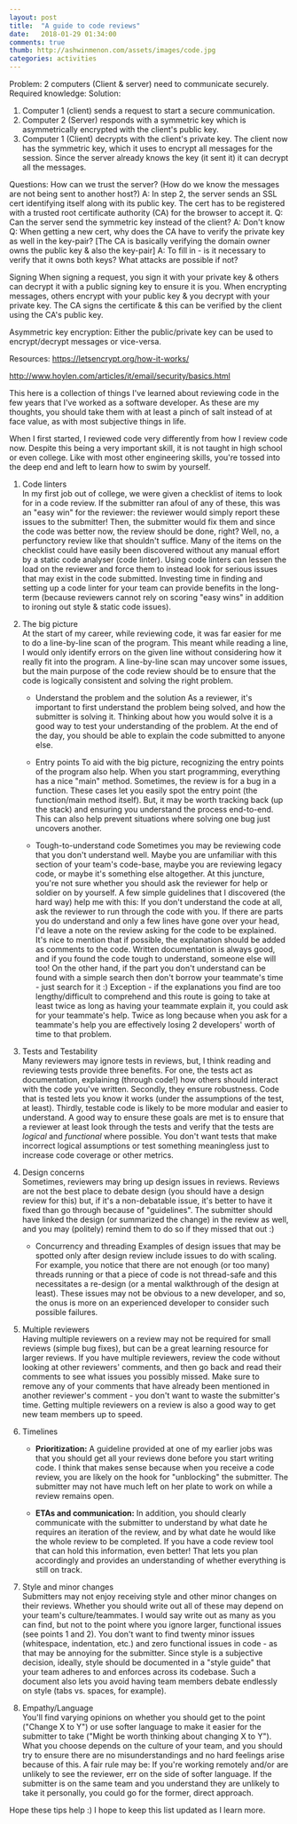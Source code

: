 ```yaml
---
layout: post
title:  "A guide to code reviews"
date:   2018-01-29 01:34:00
comments: true
thumb: http://ashwinmenon.com/assets/images/code.jpg
categories: activities
---
```



Problem: 2 computers (Client & server) need to communicate securely.
Required knowledge:
Solution:
1. Computer 1 (client) sends a request to start a secure communication.
2. Computer 2 (Server) responds with a symmetric key which is asymmetrically encrypted with the client's public key.
3. Computer 1 (Client) decrypts with the client's private key. The client now has the symmetric key, which it uses to encrypt all messages for the session.
Since the server already knows the key (it sent it) it can decrypt all the messages.

Questions:
How can we trust the server? (How do we know the messages are not being sent to another host?)
A: In step 2, the server sends an SSL cert identifying itself along with its public key. The cert has to be registered with a trusted root certificate authority (CA) for the browser to accept it.
Q: Can the server send the symmetric key instead of the client?
A: Don't know 
Q: When getting a new cert, why does the CA have to verify the private key as well in the key-pair? [The CA is basically verifying the domain owner owns the public key & also the key-pair]
A: To fill in - is it necessary to verify that it owns both keys? What attacks are possible if not?

Signing
When signing a request, you sign it with your private key & others can decrypt it with a public signing key to ensure it is you.
When encrypting messages, others encrypt with your public key & you decrypt with your private key.
The CA signs the certificate & this can be verified by the client using the CA's public key.

Asymmetric key encryption:
Either the public/private key can be used to encrypt/decrypt messages or vice-versa.

Resources: 
https://letsencrypt.org/how-it-works/


http://www.hoylen.com/articles/it/email/security/basics.html

This here is a collection of things I've learned about reviewing code in the few years that I've worked as a software developer. As these are my thoughts, you should take them with at least a pinch of salt instead of at face value, as with most subjective things in life.

When I first started, I reviewed code very differently from how I review code now. Despite this being a very important skill, it is not taught in high school or even college. Like with most other engineering skills, you're tossed into the deep end and left to learn how to swim by yourself.

1. Code linters  
In my first job out of college, we were given a checklist of items to look for in a code review. If the submitter ran afoul of any of these, this was an "easy win" for the reviewer: the reviewer would simply report these issues to the submitter! Then, the submitter would fix them and since the code was better now, the review should be done, right? Well, no, a perfunctory review like that shouldn't suffice. Many of the items on the checklist could have easily been discovered without any manual effort by a static code analyser (code linter). Using code linters can lessen the load on the reviewer and force them to instead look for serious issues that may exist in the code submitted. Investing time in finding and setting up a code linter for your team can provide benefits in the long-term (because reviewers cannot rely on scoring "easy wins" in addition to ironing out style & static code issues).

2. The big picture  
At the start of my career, while reviewing code, it was far easier for me to do a line-by-line scan of the program. This meant while reading a line, I would only identify errors on the given line without considering how it really fit into the program. A line-by-line scan may uncover some issues, but the main purpose of the code review should be to ensure that the code is logically consistent and solving the right problem.

   * Understand the problem and the solution
As a reviewer, it's important to first understand the problem being solved, and how the submitter is solving it. Thinking about how you would solve it is a good way to test your understanding of the problem. At the end of the day, you should be able to explain the code submitted to anyone else. 

   * Entry points
To aid with the big picture, recognizing the entry points of the program also help. When you start programming, everything has a nice "main" method. Sometimes, the review is for a bug in a function. These cases let you easily spot the entry point (the function/main method itself). But, it may be worth tracking back (up the stack) and ensuring you understand the process end-to-end. This can also help prevent situations where solving one bug just uncovers another.

   * Tough-to-understand code
Sometimes you may be reviewing code that you don't understand well. Maybe you are unfamiliar with this section of your team's code-base, maybe you are reviewing legacy code, or maybe it's something else altogether. At this juncture, you're not sure whether you should ask the reviewer for help or soldier on by yourself. A few simple guidelines that I discovered (the hard way) help me with this: If you don't understand the code at all, ask the reviewer to run through the code with you. If there are parts you do understand and only a few lines have gone over your head, I'd leave a note on the review asking for the code to be explained. It's nice to mention that if possible, the explanation should be added as comments to the code. Written documentation is always good, and if you found the code tough to understand, someone else will too! On the other hand, if the part you don't understand can be found with a simple search then don't borrow your teammate's time - just search for it :) Exception - if the explanations you find are too lengthy/difficult to comprehend and this route is going to take at least twice as long as having your teammate explain it, you could ask for your teammate's help. Twice as long because when you ask for a teammate's help you are effectively losing 2 developers' worth of time to that problem.

3. Tests and Testability  
Many reviewers may ignore tests in reviews, but, I think reading and reviewing tests provide three benefits. For one, the tests act as documentation, explaining (through code!) how others should interact with the code you've written. Secondly, they ensure robustness. Code that is tested lets you know it works (under the assumptions of the test, at least). Thirdly, testable code is likely to be more modular and easier to understand. A good way to ensure these goals are met is to ensure that a reviewer at least look through the tests and verify that the tests are *logical* and *functional* where possible. You don't want tests that make incorrect logical assumptions or test something meaningless just to increase code coverage or other metrics.

4. Design concerns  
Sometimes, reviewers may bring up design issues in reviews. Reviews are not the best place to debate design (you should have a design review for this) but, if it's a non-debatable issue, it's better to have it fixed than go through because of "guidelines". The submitter should have linked the design (or summarized the change) in the review as well, and you may (politely) remind them to do so if they missed that out :)

   * Concurrency and threading
Examples of design issues that may be spotted only after design review include issues to do with scaling. For example, you notice that there are not enough (or too many) threads running or that a piece of code is not thread-safe and this necessitates a re-design (or a mental walkthrough of the design at least). These issues may not be obvious to a new developer, and so, the onus is more on an experienced developer to consider such possible failures.

5. Multiple reviewers  
Having multiple reviewers on a review may not be required for small reviews (simple bug fixes), but can be a great learning resource for larger reviews. If you have multiple reviewers, review the code without looking at other reviewers' comments, and then go back and read their comments to see what issues you possibly missed. Make sure to remove any of your comments that have already been mentioned in another reviewer's comment - you don't want to waste the submitter's time. Getting multiple reviewers on a review is also a good way to get new team members up to speed.

6. Timelines  
   * **Prioritization:** A guideline provided at one of my earlier jobs was that you should get all your reviews done before you start writing code. I think that makes sense because when you receive a code review, you are likely on the hook for "unblocking" the submitter. The submitter may not have much left on her plate to work on while a review remains open.

   * **ETAs and communication:** In addition, you should clearly communicate with the submitter to understand by what date he requires an iteration of the review, and by what date he would like the whole review to be completed. If you have a code review tool that can hold this information, even better! That lets you plan accordingly and provides an understanding of whether everything is still on track.

7. Style and minor changes  
Submitters may not enjoy receiving style and other minor changes on their reviews. Whether you should write out all of these may depend on your team's culture/teammates. I would say write out as many as you can find, but not to the point where you ignore larger, functional issues (see points 1 and 2). You don't want to find twenty minor issues (whitespace, indentation, etc.) and zero functional issues in code - as that may be annoying for the submitter. Since style is a subjective decision, ideally, style should be documented in a "style guide" that your team adheres to and enforces across its codebase. Such a document also lets you avoid having team members debate endlessly on style (tabs vs. spaces, for example).

8. Empathy/Language  
You'll find varying opinions on whether you should get to the point ("Change X to Y") or use softer language to make it easier for the submitter to take ("Might be worth thinking about changing X to Y"). What you choose depends on the culture of your team, and you should try to ensure there are no misunderstandings and no hard feelings arise because of this. A fair rule may be: If you're working remotely and/or are unlikely to see the reviewer, err on the side of softer language. If the submitter is on the same team and you understand they are unlikely to take it personally, you could go for the former, direct approach.

Hope these tips help :) I hope to keep this list updated as I learn more.
